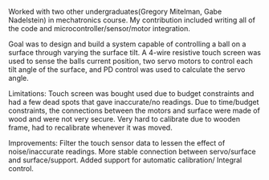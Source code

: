 Worked with two other undergraduates(Gregory Mitelman, Gabe Nadelstein) in mechatronics course. My contribution included writing all of the code and microcontroller/sensor/motor integration.

Goal was to design and build a system capable of controlling a ball on a surface through varying the surface tilt. A 4-wire resistive touch screen was used to sense the balls current position, two servo motors to control each tilt angle of the surface, and PD control was used to calculate the servo angle.

Limitations:
  Touch screen was bought used due to budget constraints and had a few dead spots that gave inaccurate/no readings.
  Due to time/budget constraints, the connections between the motors and surface were made of wood and were not very secure.
  Very hard to calibrate due to wooden frame, had to recalibrate whenever it was moved.
  
Improvements:
  Filter the touch sensor data to lessen the effect of noise/inaccurate readings.
  More stable connection between servo/surface and surface/support.
  Added support for automatic calibration/ Integral control.

